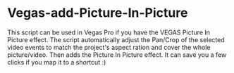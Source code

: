 # Vegas-add-Picture-In-Picture
This script can be used in Vegas Pro if you have the VEGAS Picture In Picture effect.
The script automatically adjust the Pan/Crop of the selected video events to match the project's aspect ration and cover the 
whole picture/video. Then adds the Picture In Picture effect. It can save you a few clicks if you map it to a shortcut :)
